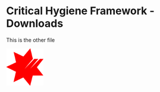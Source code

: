 # Critical Hygiene Framework - Downloads

This is the other file

<a href="../">
  <img src="../NAB_Logo.png" alt="Home" style="width:100px;"/>
</a>
